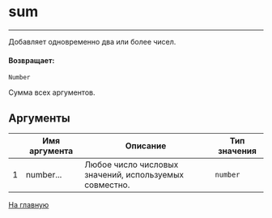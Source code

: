 # sum

---

Добавляет одновременно два или более чисел.

#### Возвращает:

`Number`

Сумма всех аргументов.

## Аргументы

|  | Имя аргумента | Описание | Тип значения |
| --- | --- | --- | --- |
| 1 | number... | Любое число числовых значений, используемых совместно. | `number` |



[На главную](./ecmfunctions/)